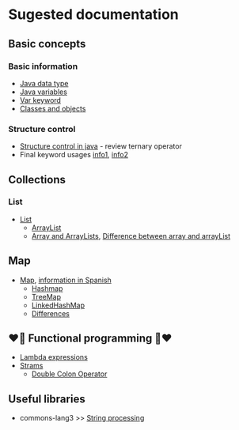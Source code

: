 # Sugested documentation

## Basic concepts
### Basic information
* [Java data type](https://www.w3schools.com/java/java_data_types.asp)
* [Java variables](https://www.w3schools.com/java/java_variables.asp)
* [Var keyword](https://www.geeksforgeeks.org/var-keyword-in-java/)
* [Classes and objects](https://www.geeksforgeeks.org/classes-objects-java/)
### Structure control
* [Structure control in java](https://www.baeldung.com/java-control-structures) - review ternary operator
* Final keyword usages [info1](https://www.w3schools.com/java/ref_keyword_final.asp), [info2](https://www.geeksforgeeks.org/final-keyword-in-java/)

## Collections
### List
* [List](https://www.geeksforgeeks.org/list-interface-java-examples/)
  * [ArrayList](https://www.w3schools.com/java/java_hashmap.asp)
  * [Array and ArrayLists](https://www.codecademy.com/learn/learn-java/modules/learn-java-arrays-and-arraylists/cheatsheet), [Difference between array and arrayList](https://www.javatpoint.com/difference-between-array-and-arraylist)

## Map
* [Map](https://www.geeksforgeeks.org/map-interface-java-examples/), [information in Spanish](https://jarroba.com/map-en-java-con-ejemplos/)
  * [Hashmap](https://www.w3schools.com/java/java_hashmap.asp)
  * [TreeMap](https://www.geeksforgeeks.org/treemap-in-java/)
  * [LinkedHashMap](https://www.geeksforgeeks.org/linkedhashmap-class-in-java/?ref=gcse)
  * [Differences](https://www.geeksforgeeks.org/map-interface-java-examples/)

## ❤️🚀 Functional programming 🚀❤️
* [Lambda expressions](https://www.w3schools.com/java/java_lambda.asp)
* [Strams](https://www.baeldung.com/java-8-streams)
  * [Double Colon Operator](https://www.baeldung.com/java-8-double-colon-operator)

## Useful libraries 
* commons-lang3 >> [String processing](https://www.baeldung.com/string-processing-commons-lang)

  
